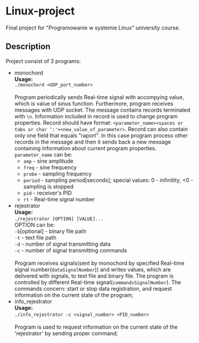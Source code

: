 # Linux-project

Final project for "Programowanie w systemie Linux" university course.

## Description

Project consist of 3 programs:
* monochord<br/>
**Usage:**<br/>
`./monochord <UDP_port_number>`<br/><br/>
Program periodically sends Real-time signal with accompying value, which is value of sinus function.
Furthermore, program receives messages with UDP socket. The message contains records terminated with `\n`. Information included in record is used to change program properties. Record should have format: `<parameter_name><spaces or tabs or char ':'><new_value_of_parameter>`. Record can also contain only one field that equals "raport". In this case program process other records in the message and then it sends back a new message containing information about current program properties.
`parameter_name` can be:
  * `amp` - sine amplitude
  * `freq` - sine frequency
  * `probe` - sampling frequency
  * `period` - sampling period[seconds]; special values: 0 - infinitity, <0 - sampling is stopped
  * `pid` - receiver's PID
  * `rt` - Real-time signal number
* rejestrator<br/>
**Usage:**<br/>
`./rejestrator [OPTION] [VALUE]...`<br/>
OPTION can be:<br/>
`-b`[optional] - binary file path<br/>
`-t` - text file path<br/>
`-d` - number of signal transmitting data<br/>
`-c` - number of signal transmitting commands<br/><br/>
Program receives signals(sent by monochord by specified Real-time signal number(`dataSignalNumber`)) and writes values, which are delivered with signals, to text file and binary file.
The program is controlled by different Real-time signal(`commandsSignalNumber`). The commands concern: start or stop data registration, and request information on the current state of the program;
* info_rejestrator<br/>
**Usage:**<br/>
`./info_rejestrator -c <signal_number> <PID_number>`<br/><br/>
Program is used to request information on the current state of the 'rejestrator' by sending proper command;

